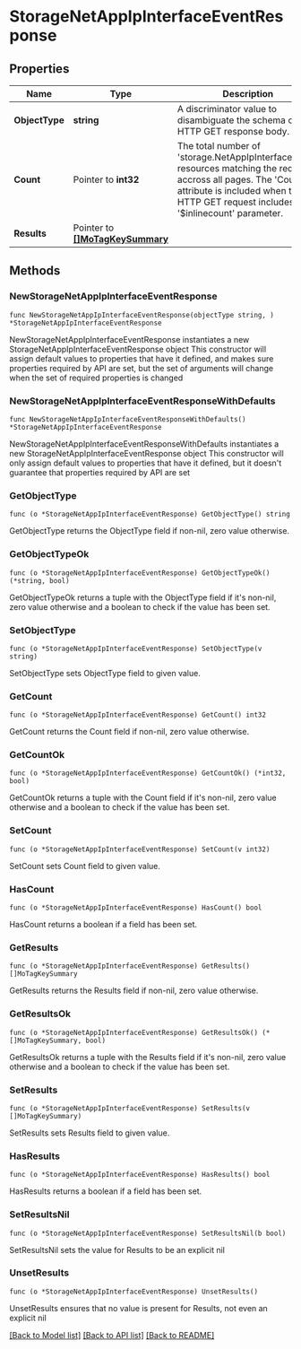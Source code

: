 # StorageNetAppIpInterfaceEventResponse

## Properties

Name | Type | Description | Notes
------------ | ------------- | ------------- | -------------
**ObjectType** | **string** | A discriminator value to disambiguate the schema of a HTTP GET response body. | 
**Count** | Pointer to **int32** | The total number of &#39;storage.NetAppIpInterfaceEvent&#39; resources matching the request, accross all pages. The &#39;Count&#39; attribute is included when the HTTP GET request includes the &#39;$inlinecount&#39; parameter. | [optional] 
**Results** | Pointer to [**[]MoTagKeySummary**](MoTagKeySummary.md) |  | [optional] 

## Methods

### NewStorageNetAppIpInterfaceEventResponse

`func NewStorageNetAppIpInterfaceEventResponse(objectType string, ) *StorageNetAppIpInterfaceEventResponse`

NewStorageNetAppIpInterfaceEventResponse instantiates a new StorageNetAppIpInterfaceEventResponse object
This constructor will assign default values to properties that have it defined,
and makes sure properties required by API are set, but the set of arguments
will change when the set of required properties is changed

### NewStorageNetAppIpInterfaceEventResponseWithDefaults

`func NewStorageNetAppIpInterfaceEventResponseWithDefaults() *StorageNetAppIpInterfaceEventResponse`

NewStorageNetAppIpInterfaceEventResponseWithDefaults instantiates a new StorageNetAppIpInterfaceEventResponse object
This constructor will only assign default values to properties that have it defined,
but it doesn't guarantee that properties required by API are set

### GetObjectType

`func (o *StorageNetAppIpInterfaceEventResponse) GetObjectType() string`

GetObjectType returns the ObjectType field if non-nil, zero value otherwise.

### GetObjectTypeOk

`func (o *StorageNetAppIpInterfaceEventResponse) GetObjectTypeOk() (*string, bool)`

GetObjectTypeOk returns a tuple with the ObjectType field if it's non-nil, zero value otherwise
and a boolean to check if the value has been set.

### SetObjectType

`func (o *StorageNetAppIpInterfaceEventResponse) SetObjectType(v string)`

SetObjectType sets ObjectType field to given value.


### GetCount

`func (o *StorageNetAppIpInterfaceEventResponse) GetCount() int32`

GetCount returns the Count field if non-nil, zero value otherwise.

### GetCountOk

`func (o *StorageNetAppIpInterfaceEventResponse) GetCountOk() (*int32, bool)`

GetCountOk returns a tuple with the Count field if it's non-nil, zero value otherwise
and a boolean to check if the value has been set.

### SetCount

`func (o *StorageNetAppIpInterfaceEventResponse) SetCount(v int32)`

SetCount sets Count field to given value.

### HasCount

`func (o *StorageNetAppIpInterfaceEventResponse) HasCount() bool`

HasCount returns a boolean if a field has been set.

### GetResults

`func (o *StorageNetAppIpInterfaceEventResponse) GetResults() []MoTagKeySummary`

GetResults returns the Results field if non-nil, zero value otherwise.

### GetResultsOk

`func (o *StorageNetAppIpInterfaceEventResponse) GetResultsOk() (*[]MoTagKeySummary, bool)`

GetResultsOk returns a tuple with the Results field if it's non-nil, zero value otherwise
and a boolean to check if the value has been set.

### SetResults

`func (o *StorageNetAppIpInterfaceEventResponse) SetResults(v []MoTagKeySummary)`

SetResults sets Results field to given value.

### HasResults

`func (o *StorageNetAppIpInterfaceEventResponse) HasResults() bool`

HasResults returns a boolean if a field has been set.

### SetResultsNil

`func (o *StorageNetAppIpInterfaceEventResponse) SetResultsNil(b bool)`

 SetResultsNil sets the value for Results to be an explicit nil

### UnsetResults
`func (o *StorageNetAppIpInterfaceEventResponse) UnsetResults()`

UnsetResults ensures that no value is present for Results, not even an explicit nil

[[Back to Model list]](../README.md#documentation-for-models) [[Back to API list]](../README.md#documentation-for-api-endpoints) [[Back to README]](../README.md)


